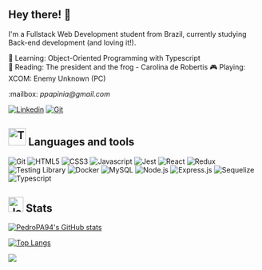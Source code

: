 ## Hey there! 👋

I'm a Fullstack Web Development student from Brazil, currently studying Back-end development (and loving it!).

📓 Learning: Object-Oriented Programming with Typescript  
📖 Reading: The president and the frog - Carolina de Robertis
🎮 Playing: XCOM: Enemy Unknown (PC)  

<div align="left">
<p> :mailbox: <i>ppapinia@gmail.com</i></p>
<a href='https://www.linkedin.com/in/pedro-papini-de-araujo/'><img src='https://img.shields.io/badge/LinkedIn-0077B5?style=for-the-badge&logo=linkedin&logoColor=white' alt='Linkedin' /></a> 
<a href='https://pedropa94.github.io/'><img src='https://img.shields.io/badge/-Portfolio-orange?style=for-the-badge&logoColor=white' alt='Git' /></a>
</div>

## <img src='https://media4.giphy.com/media/WUlplcMpOCEmTGBtBW/giphy.gif?cid=ecf05e47titjn7zgwqfuqw951hurz0fq9xj3630z78pkdbbq&rid=giphy.gif&ct=s' alt='Typing cat' width="35" height="auto" />   Languages and tools

<div>
    <img src='https://img.shields.io/badge/GIT-E44C30?style=for-the-badge&logo=git&logoColor=white' alt='Git' />
    <img src='https://img.shields.io/badge/HTML5-E34F26?style=for-the-badge&logo=html5&logoColor=white' alt='HTML5' />
    <img src='https://img.shields.io/badge/CSS3-1572B6?style=for-the-badge&logo=css3&logoColor=white' alt='CSS3' />
    <img src='https://img.shields.io/badge/JavaScript-F7DF1E?style=for-the-badge&logo=javascript&logoColor=black' alt='Javascript' />
    <img src='https://img.shields.io/badge/Jest-C21325?style=for-the-badge&logo=jest&logoColor=white' alt='Jest' />
    <img src='https://camo.githubusercontent.com/bc36950d6c166f5696b1125829b4ee56992aa40c4bf0b6f1f5d262795d5192d7/68747470733a2f2f696d672e736869656c64732e696f2f62616467652f52656163742d3331413846463f7374796c653d666f722d7468652d6261646765266c6f676f3d7265616374266c6f676f436f6c6f723d626c61636b' alt='React' />
    <img src='https://img.shields.io/badge/Redux-593D88?style=for-the-badge&logo=redux&logoColor=white' alt='Redux' />
    <img src='https://img.shields.io/badge/-TestingLibrary-%23E33332?style=for-the-badge&logo=testing-library&logoColor=white' alt='Testing Library' />
    <img src='https://img.shields.io/badge/Docker-2CA5E0?style=for-the-badge&logo=docker&logoColor=white' alt='Docker' />
    <img src='https://img.shields.io/badge/MySQL-005C84?style=for-the-badge&logo=mysql&logoColor=white' alt='MySQL' />
    <img src='https://img.shields.io/badge/Node.js-339933?style=for-the-badge&logo=nodedotjs&logoColor=white' alt='Node.js' />
    <img src='https://img.shields.io/badge/express.js-%23404d59.svg?style=for-the-badge&logo=express&logoColor=%2361DAFB' alt='Express.js' />
    <img src='https://img.shields.io/badge/Sequelize-52B0E7?style=for-the-badge&logo=Sequelize&logoColor=white' alt='Sequelize' />
    <img src='https://img.shields.io/badge/TypeScript-007ACC?style=for-the-badge&logo=typescript&logoColor=white' alt='Typescript' />
</div>

## <img src='https://media3.giphy.com/media/cjExA4kq4KVFtkMLUH/giphy.gif?cid=790b761170de37c2882a8ccd2a4b2994cf616d28b5e5b55d&rid=giphy.gif&ct=s' alt='Jake the dog' width="30" height="auto" />  Stats
[![PedroPA94's GitHub stats](https://github-readme-stats.vercel.app/api?username=PedroPA94&show_icons=true&theme=gruvbox)](https://github.com/anuraghazra/github-readme-stats)

[![Top Langs](https://github-readme-stats.vercel.app/api/top-langs/?username=PedroPA94&theme=gruvbox&layout=compact)](https://github.com/anuraghazra/github-readme-stats)


![](https://komarev.com/ghpvc/?username=PedroPA94&color=d4a12d)

<!--
<a href='https://www.codewars.com/users/PedroPA94'><img src='https://www.codewars.com/users/PedroPA94/badges/micro' alt='Codewars badge'/></a>
-->

<!--
<table width="320px">
    <tbody>
        <tr valign="top">
            <td width="80px" align="center">
              <span>Git</span><br>
              <img height="32px" src="https://github.com/devicons/devicon/blob/master/icons/git/git-plain.svg">
            </td>
            <td width="80px" align="center">
              <span>HTML</span><br>
              <img height="32" src="https://github.com/devicons/devicon/blob/master/icons/html5/html5-plain.svg">
            </td>
            <td width="80px" align="center">
              <span>CSS</span><br>
              <img height="32" src="https://github.com/devicons/devicon/blob/master/icons/css3/css3-plain.svg">
            </td>
            <td width="80px" align="center">
              <span>Javascript</span><br>
              <img height="32px" src="https://github.com/devicons/devicon/blob/master/icons/javascript/javascript-plain.svg">
            </td>
            <td width="80px" align="center">
              <span>Jest</span><br>
              <img height="32px" src="https://github.com/devicons/devicon/blob/master/icons/jest/jest-plain.svg">
            </td>
            <td width="80px" align="center">
              <span>React</span><br>
              <img height="32px" src="https://github.com/devicons/devicon/blob/master/icons/react/react-original.svg">
            </td>
            <td width="80px" align="center">
              <span>Redux</span><br>
              <img height="32px" src="https://github.com/devicons/devicon/blob/master/icons/redux/redux-original.svg">
            </td>
            <td width="80px" align="center">
              <span>Docker</span><br>
              <img height="32px" src="https://github.com/devicons/devicon/blob/master/icons/docker/docker-plain.svg">
            </td>
            <td width="80px" align="center">
              <span>MySQL</span><br>
              <img height="32px" src="https://github.com/devicons/devicon/blob/master/icons/mysql/mysql-plain.svg">
            </td>
            <td width="80px" align="center">
              <span>Node.js</span><br>
              <img height="32px" src="https://github.com/devicons/devicon/blob/master/icons/nodejs/nodejs-plain.svg">
            </td>
        </tr>
    </tbody>
</table>


-->


<!--
**PedroPA94/PedroPA94** is a ✨ _special_ ✨ repository because its `README.md` (this file) appears on your GitHub profile.

Here are some ideas to get you started:

- 🔭 I’m currently working on ...
- 🌱 I’m currently learning ...
- 👯 I’m looking to collaborate on ...
- 🤔 I’m looking for help with ...
- 💬 Ask me about ...
- 📫 How to reach me: ...
- 😄 Pronouns: ...
- ⚡ Fun fact: ...
-->
